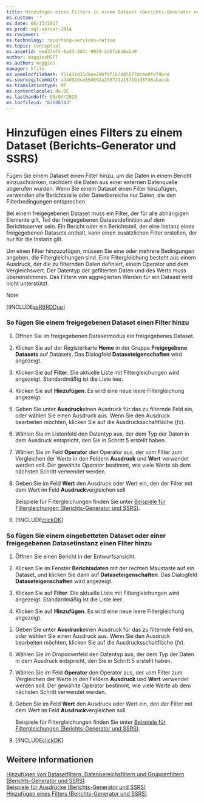 ```yaml
---
title: Hinzufügen eines Filters zu einem Dataset (Berichts-Generator und SSRS) | Microsoft-Dokumentation
ms.custom: ''
ms.date: 06/13/2017
ms.prod: sql-server-2014
ms.reviewer: ''
ms.technology: reporting-services-native
ms.topic: conceptual
ms.assetid: eed37e74-6a43-4d7c-9959-2d5fa6a6aba9
author: maggiesMSFT
ms.author: maggies
manager: kfile
ms.openlocfilehash: f51411d31d8ee29bf0f163085077dcee8fd79bdd
ms.sourcegitcommit: ad4d92dce894592a259721a1571b1d8736abacdb
ms.translationtype: MT
ms.contentlocale: de-DE
ms.lasthandoff: 08/04/2020
ms.locfileid: "87608343"
---
```

# <a name="add-a-filter-to-a-dataset-report-builder-and-ssrs"></a>Hinzufügen eines Filters zu einem Dataset (Berichts-Generator und SSRS)
  Fügen Sie einem Dataset einen Filter hinzu, um die Daten in einem Bericht einzuschränken, nachdem die Daten aus einer externen Datenquelle abgerufen wurden. Wenn Sie einem Dataset einen Filter hinzufügen, verwenden alle Berichtsteile oder Datenbereiche nur Daten, die den Filterbedingungen entsprechen.  
  
 Bei einem freigegebenen Dataset muss ein Filter, der für alle abhängigen Elemente gilt, Teil der freigegebenen Datasetdefinition auf dem Berichtsserver sein. Ein Bericht oder ein Berichtsteil, der eine Instanz eines freigegebenen Datasets enthält, kann einen zusätzlichen Filter erstellen, der nur für die Instanz gilt.  
  
 Um einen Filter hinzuzufügen, müssen Sie eine oder mehrere Bedingungen angeben, die Filtergleichungen sind. Eine Filtergleichung besteht aus einem Ausdruck, der die zu filternden Daten definiert, einem Operator und dem Vergleichswert. Der Datentyp der gefilterten Daten und des Werts muss übereinstimmen. Das Filtern von aggregierten Werden für ein Dataset wird nicht unterstützt.  
  
> [!NOTE]  
>  [!INCLUDE[ssRBRDDup](../../includes/ssrbrddup-md.md)]  
  
### <a name="to-add-a-filter-to-a-shared-dataset"></a>So fügen Sie einem freigegebenen Dataset einen Filter hinzu  
  
1.  Öffnen Sie im freigegebenen Datasetmodus ein freigegebenes Dataset.  
  
2.  Klicken Sie auf der Registerkarte **Home** in der Gruppe **Freigegebene Datasets** auf Datasets. Das Dialogfeld **Dataseteigenschaften** wird angezeigt.  
  
3.  Klicken Sie auf **Filter**. Die aktuelle Liste mit Filtergleichungen wird angezeigt. Standardmäßig ist die Liste leer.  
  
4.  Klicken Sie auf **Hinzufügen**. Es wird eine neue leere Filtergleichung angezeigt.  
  
5.  Geben Sie unter **Ausdruck**einen Ausdruck für das zu filternde Feld ein, oder wählen Sie einen Ausdruck aus. Wenn Sie den Ausdruck bearbeiten möchten, klicken Sie auf die Ausdrucksschaltfläche (*fx*).  
  
6.  Wählen Sie im Listenfeld den Datentyp aus, der dem Typ der Daten in dem Ausdruck entspricht, den Sie in Schritt 5 erstellt haben.  
  
7.  Wählen Sie im Feld **Operator** den Operator aus, der vom Filter zum Vergleichen der Werte in den Feldern **Ausdruck** und **Wert** verwendet werden soll. Der gewählte Operator bestimmt, wie viele Werte ab dem nächsten Schritt verwendet werden.  
  
8.  Geben Sie im Feld **Wert** den Ausdruck oder Wert ein, den der Filter mit dem Wert im Feld **Ausdruck**vergleichen soll.  
  
     Beispiele für Filtergleichungen finden Sie unter [Beispiele für Filtergleichungen (Berichts-Generator und SSRS)](../report-design/filter-equation-examples-report-builder-and-ssrs.md).  
  
9. [!INCLUDE[clickOK](../../includes/clickok-md.md)]  
  
### <a name="to-add-a-filter-to-an-embedded-dataset-or-a-shared-dataset-instance"></a>So fügen Sie einem eingebetteten Dataset oder einer freigegebenen Datasetinstanz einen Filter hinzu  
  
1.  Öffnen Sie einen Bericht in der Entwurfsansicht.  
  
2.  Klicken Sie im Fenster **Berichtsdaten** mit der rechten Maustaste auf ein Dataset, und klicken Sie dann auf **Dataseteigenschaften**. Das Dialogfeld **Dataseteigenschaften** wird angezeigt.  
  
3.  Klicken Sie auf **Filter**. Die aktuelle Liste mit Filtergleichungen wird angezeigt. Standardmäßig ist die Liste leer.  
  
4.  Klicken Sie auf **Hinzufügen**. Es wird eine neue leere Filtergleichung angezeigt.  
  
5.  Geben Sie unter **Ausdruck**einen Ausdruck für das zu filternde Feld ein, oder wählen Sie einen Ausdruck aus. Wenn Sie den Ausdruck bearbeiten möchten, klicken Sie auf die Ausdrucksschaltfläche (*fx*).  
  
6.  Wählen Sie im Dropdownfeld den Datentyp aus, der dem Typ der Daten in dem Ausdruck entspricht, den Sie in Schritt 5 erstellt haben.  
  
7.  Wählen Sie im Feld **Operator** den Operator aus, der vom Filter zum Vergleichen der Werte in den Feldern **Ausdruck** und **Wert** verwendet werden soll. Der gewählte Operator bestimmt, wie viele Werte ab dem nächsten Schritt verwendet werden.  
  
8.  Geben Sie im Feld **Wert** den Ausdruck oder Wert ein, den der Filter mit dem Wert im Feld **Ausdruck**vergleichen soll.  
  
     Beispiele für Filtergleichungen finden Sie unter [Beispiele für Filtergleichungen (Berichts-Generator und SSRS)](../report-design/filter-equation-examples-report-builder-and-ssrs.md).  
  
9. [!INCLUDE[clickOK](../../includes/clickok-md.md)]  
  
## <a name="see-also"></a>Weitere Informationen  
 [Hinzufügen von Datasetfiltern, Datenbereichsfiltern und Gruppenfiltern &#40;Berichts-Generator und SSRS&#41;](../report-design/add-dataset-filters-data-region-filters-and-group-filters.md)   
 [Beispiele für Ausdrücke &#40;Berichts-Generator und SSRS&#41;](../report-design/expression-examples-report-builder-and-ssrs.md)   
 [Hinzufügen eines Filters (Berichts-Generator und SSRS)](../report-design/add-a-filter-report-builder-and-ssrs.md)  
  
  

